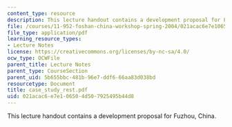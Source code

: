 ```yaml
---
content_type: resource
description: This lecture handout contains a development proposal for Fuzhou, China.
file: /courses/11-952-foshan-china-workshop-spring-2004/021acac6e7e106504d507925495b44d8_case_study_rest.pdf
file_type: application/pdf
learning_resource_types:
- Lecture Notes
license: https://creativecommons.org/licenses/by-nc-sa/4.0/
ocw_type: OCWFile
parent_title: Lecture Notes
parent_type: CourseSection
parent_uid: 5b655bbc-481b-96e7-ddf6-66aa83d038bd
resourcetype: Document
title: case_study_rest.pdf
uid: 021acac6-e7e1-0650-4d50-7925495b44d8
---
```

This lecture handout contains a development proposal for Fuzhou, China.